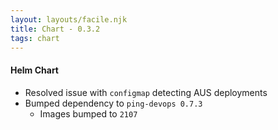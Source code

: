 ```yaml
---
layout: layouts/facile.njk
title: Chart - 0.3.2
tags: chart
---
```


#### Helm Chart
* Resolved issue with `configmap` detecting AUS deployments
* Bumped dependency to `ping-devops 0.7.3` 
  * Images bumped to `2107`